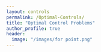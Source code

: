 ```yaml
---
layout: controls
permalink: /Optimal-Controls/
title: "Optimal Control Problems"
author_profile: true
header:
  image: "/images/for point.png"  
---
```

